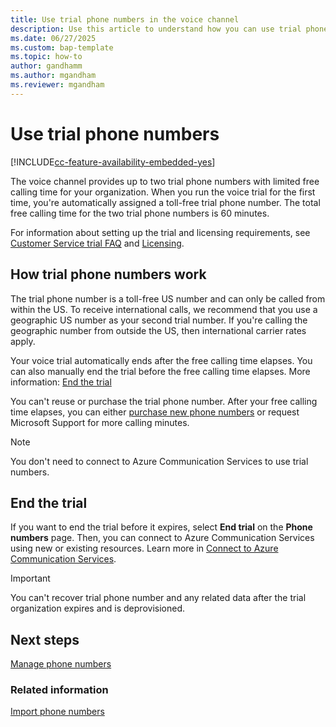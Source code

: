 ```yaml
---
title: Use trial phone numbers in the voice channel
description: Use this article to understand how you can use trial phone numbers in Dynamics 365.
ms.date: 06/27/2025
ms.custom: bap-template
ms.topic: how-to
author: gandhamm
ms.author: mgandham
ms.reviewer: mgandham
---
```


# Use trial phone numbers

[!INCLUDE[cc-feature-availability-embedded-yes](../../includes/cc-feature-availability-embedded-yes.md)]

The voice channel provides up to two trial phone numbers with limited free calling time for your organization. When you run the voice trial for the first time, you're automatically assigned a toll-free trial phone number. The total free calling time for the two trial phone numbers is 60 minutes.

For information about setting up the trial and licensing requirements, see [Customer Service trial FAQ](../implement/trial-faq.md) and [Licensing](../implement/system-requirements-omnichannel.md#licensing).


## How trial phone numbers work

The trial phone number is a toll-free US number and can only be called from within the US. To receive international calls, we recommend that you use a geographic US number as your second trial number. If you're calling the geographic number from outside the US, then international carrier rates apply.

Your voice trial automatically ends after the free calling time elapses. You can also manually end the trial before the free calling time elapses. More information: [End the trial](#end-the-trial)

You can't reuse or purchase the trial phone number. After your free calling time elapses, you can either [purchase new phone numbers](voice-channel-manage-phone-numbers.md) or request Microsoft Support for more calling minutes. 

> [!NOTE]
> You don't need to connect to Azure Communication Services to use trial numbers.
## End the trial

If you want to end the trial before it expires, select **End trial** on the **Phone numbers** page. Then, you can connect to Azure Communication Services using new or existing resources. Learn more in [Connect to Azure Communication Services](voice-channel-acs-resource.md).

> [!IMPORTANT]
> You can't recover trial phone number and any related data after the trial organization expires and is deprovisioned.

## Next steps

[Manage phone numbers](voice-channel-manage-phone-numbers.md)  

### Related information

[Import phone numbers](voice-channel-sync-from-acs.md)  